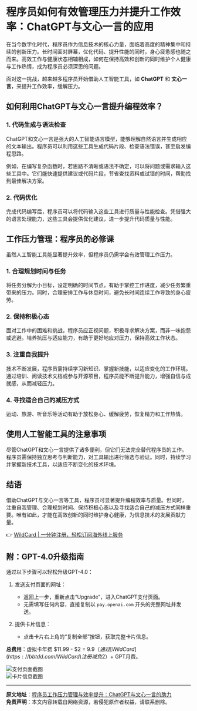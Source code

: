 # 程序员如何有效管理压力并提升工作效率：ChatGPT与文心一言的应用

在当今数字化时代，程序员作为信息技术的核心力量，面临着高度的精神集中和持续的创新压力。长时间面对屏幕，优化代码、提升性能的同时，身心疲惫感也随之而来。高效工作与健康状态相辅相成，如何在保持高效和创新的同时维护个人健康与工作热情，成为程序员必须深思的问题。

面对这一挑战，越来越多程序员开始借助人工智能工具，如 **ChatGPT** 和 **文心一言**，来提升工作效率，缓解压力。

## 如何利用ChatGPT与文心一言提升编程效率？

### 1. 代码生成与语法检查
ChatGPT和文心一言是强大的人工智能语言模型，能够理解自然语言并生成相应的文本输出。程序员可以利用这些工具生成代码片段、检查语法错误，甚至启发编程思路。

例如，在编写复杂函数时，若思路不清晰或语法不确定，可以将问题或需求输入这些工具中。它们能快速提供建议或代码片段，节省查找资料或试错的时间，帮助找到最佳解决方案。

### 2. 代码优化
完成代码编写后，程序员可以将代码输入这些工具进行质量与性能检查。凭借强大的语言处理能力，这些工具会提供优化建议，进一步提升代码质量与性能。

## 工作压力管理：程序员的必修课

虽然人工智能工具能显著提升效率，但程序员仍需学会有效管理工作压力。

### 1. 合理规划时间与任务
将任务分解为小目标，设定明确的时间节点，有助于掌控工作进度，减少任务繁重带来的压力。同时，合理安排工作与休息时间，避免长时间连续工作导致的身心疲劳。

### 2. 保持积极心态
面对工作中的困难和挑战，程序员应正视问题，积极寻求解决方案，而非一味抱怨或逃避。培养抗压与适应能力，有助于更好地应对压力，保持高效工作状态。

### 3. 注重自我提升
技术不断发展，程序员需持续学习新知识、掌握新技能，以适应变化的工作环境。通过培训、阅读技术文档或参与开源项目，程序员能不断提升能力，增强自信与成就感，从而减轻压力。

### 4. 寻找适合自己的减压方式
运动、旅游、听音乐等活动有助于放松身心、缓解疲劳，恢复精力和工作热情。

## 使用人工智能工具的注意事项

尽管ChatGPT和文心一言提供了诸多便利，但它们无法完全替代程序员的工作。程序员需保持独立思考与判断能力，对工具输出进行筛选与验证。同时，持续学习并掌握新技术工具，以适应不断变化的技术环境。

## 结语

借助ChatGPT与文心一言等工具，程序员可显著提升编程效率与质量。但同时，注重自我管理、合理规划时间、保持积极心态以及寻找适合自己的减压方式同样重要。唯有如此，才能在高效创新的同时维护身心健康，为信息技术的发展贡献力量。

👉 [WildCard | 一分钟注册，轻松订阅海外线上服务](https://bbtdd.com/WildCard)

## 附：GPT-4.0升级指南

通过以下步骤可以轻松升级GPT-4.0：

1. 发送支付页面的网址：  
   - 返回上一步，重新点击“Upgrade”，进入ChatGPT支付页面。  
   - 无需填写任何内容，直接复制以 `pay.openai.com` 开头的完整网址并发送。

2. 提供卡片信息：  
   - 点击卡片右上角的“复制全部”按钮，获取完整卡片信息。

**总费用**：虚拟卡年费 $11.99 - $2 = $9.9（通过[WildCard](https://bbtdd.com/WildCard)注册减免$2）+ GPT月费。

![支付页面截图](https://bbtdd.com/img/97134876257007.webp)  
![卡片信息截图](https://bbtdd.com/img/70246822042.webp)

---

**原文地址**：[程序员工作压力管理与效率提升：ChatGPT与文心一言的助力](https://blog.csdn.net/weixin_42661676/article/details/138130909)  
**免责声明**：本文内容转载自网络资源，若侵犯原作者权益，请联系删除。